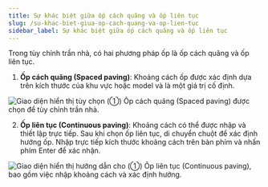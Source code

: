 ```yaml
---
title: Sự khác biệt giữa ốp cách quãng và ốp liên tục
slug: /su-khac-biet-giua-op-cach-quang-va-op-lien-tuc
sidebar_label: Sự khác biệt giữa ốp cách quãng và ốp liên tục
---
```


Trong tùy chỉnh trần nhà, có hai phương pháp ốp là ốp cách quãng và ốp liên tục.

1. **Ốp cách quãng (Spaced paving)**: Khoảng cách ốp được xác định dựa trên kích thước của khu vực hoặc model và là một giá trị cố định.

![Giao diện hiển thị tùy chọn (①) Ốp cách quãng (Spaced paving) được chọn để tùy chỉnh trần nhà.](https://storage.googleapis.com/jegavn_kb/image_jegavn/801.1.png)

2. **Ốp liên tục (Continuous paving)**: Khoảng cách có thể được nhập và thiết lập trực tiếp. Sau khi chọn ốp liên tục, di chuyển chuột để xác định hướng ốp. Nhập trực tiếp kích thước khoảng cách trên bàn phím và nhấn phím Enter để xác nhận.

![Giao diện hiển thị hướng dẫn cho (①) Ốp liên tục (Continuous paving), bao gồm việc nhập khoảng cách và xác định hướng.](https://storage.googleapis.com/jegavn_kb/image_jegavn/801.2.png)